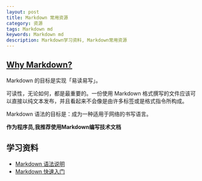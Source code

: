 ```yaml
---
layout: post
title: Markdown 常用资源
category: 资源
tags: Markdown md
keywords: Markdown md
description: Markdown学习资料, Markdown常用资源
---
```


## [Why Markdown?](http://www.appinn.com/markdown/)
Markdown 的目标是实现「易读易写」。

可读性，无论如何，都是最重要的。一份使用 Markdown 格式撰写的文件应该可以直接以纯文本发布，并且看起来不会像是由许多标签或是格式指令所构成。

Markdown 语法的目标是：成为一种适用于网络的书写语言。

**作为程序员,我推荐使用Markdown编写技术文档**

## 学习资料
* [Markdown 语法说明](http://www.appinn.com/markdown/)
* [Markdown 快速入门](http://www.appinn.com/markdown/basic.html)